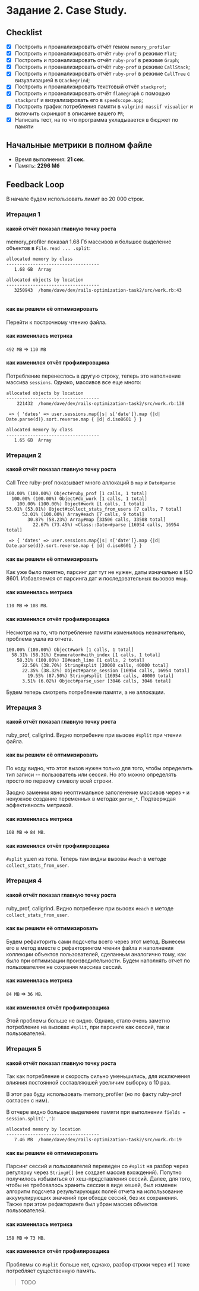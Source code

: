 # Задание 2. Case Study.

## Checklist
- [x] Построить и проанализировать отчёт гемом `memory_profiler`
- [x] Построить и проанализировать отчёт `ruby-prof` в режиме `Flat`;
- [x] Построить и проанализировать отчёт `ruby-prof` в режиме `Graph`;
- [x] Построить и проанализировать отчёт `ruby-prof` в режиме `CallStack`;
- [x] Построить и проанализировать отчёт `ruby-prof` в режиме `CallTree` c визуализацией в `QCachegrind`;
- [x] Построить и проанализировать текстовый отчёт `stackprof`;
- [x] Построить и проанализировать отчёт `flamegraph` с помощью `stackprof` и визуализировать его в `speedscope.app`;
- [x] Построить график потребления памяти в `valgrind massif visualier` и включить скриншот в описание вашего `PR`;
- [x] Написать тест, на то что программа укладывается в бюджет по памяти

## Начальные метрики в полном файле
* Время выполнения: **21 сек.** 
* Память: **2296 Мб**


## Feedback Loop

В начале будем использовать лимит во 20 000 строк.

### Итерация 1
#### какой отчёт показал главную точку роста
memory_profiler показал 1.68 Гб массивов и большое выделение объектов в `File.read ... .split`:
```
allocated memory by class
-----------------------------------
   1.68 GB  Array

allocated objects by location
-----------------------------------
   3250943  /home/dave/dev/rails-optimization-task2/src/work.rb:43
   
```
#### как вы решили её оптимизировать
Перейти к построчному чтению файла.
#### как изменилась метрика
`492 MB` => `110 MB`
#### как изменился отчёт профилировщика
Потребление перенеслось в другую строку, теперь это наполнение массива `sessions`. Однако, массивов все еще много:
```
allocated objects by location
-----------------------------------
    221432  /home/dave/dev/rails-optimization-task2/src/work.rb:138

 => { 'dates' => user.sessions.map{|s| s['date']}.map {|d| Date.parse(d)}.sort.reverse.map { |d| d.iso8601 } }

allocated memory by class
-----------------------------------
   1.65 GB  Array
```

### Итерация 2
#### какой отчёт показал главную точку роста
Call Tree ruby-prof показывает много аллокаций в `map` и `Date#parse` 
```
100.00% (100.00%) Object#ruby_prof [1 calls, 1 total]
  100.00% (100.00%) Object#do_work [1 calls, 1 total]
    100.00% (100.00%) Object#work [1 calls, 1 total]
53.01% (53.01%) Object#collect_stats_from_users [7 calls, 7 total]
      53.01% (100.00%) Array#each [7 calls, 9 total]
        30.87% (58.23%) Array#map [33506 calls, 33508 total]
          22.67% (73.45%) <Class::Date>#parse [16954 calls, 16954 total]
          
 => { 'dates' => user.sessions.map{|s| s['date']}.map {|d| Date.parse(d)}.sort.reverse.map { |d| d.iso8601 } }
```
#### как вы решили её оптимизировать
Как уже было понятно, парсинг дат тут не нужен, даты изначально в ISO 8601. Избавляемся от парсинга дат и последовательных вызовов `#map`.
#### как изменилась метрика
`110 MB` => `108 MB`. 
#### как изменился отчёт профилировщика
Несмотря на то, что потребление памяти изменилось незначительно, проблема ушла из отчета. 
```
100.00% (100.00%) Object#work [1 calls, 1 total]
  58.31% (58.31%) Enumerator#with_index [1 calls, 1 total]
    58.31% (100.00%) IO#each_line [1 calls, 2 total]
      22.56% (38.70%) String#split [20000 calls, 40000 total]
      22.35% (38.32%) Object#parse_session [16954 calls, 16954 total]
        19.55% (87.50%) String#split [16954 calls, 40000 total]
      3.51% (6.02%) Object#parse_user [3046 calls, 3046 total]
```
Будем теперь смотреть потребление памяти, а не аллокации.

### Итерация 3
#### какой отчёт показал главную точку роста
ruby_prof, callgrind. Видно потребение при вызове `#split` при чтении файла. 
#### как вы решили её оптимизировать
По коду видно, что этот вызов нужен только для того, чтобы определить тип записи -- пользователь или сессия. Но это можно определять просто по первому символу всей строки.

Заодно заменим явно неоптимальное заполенение массивов через `+` и ненужное создание переменных в методах `parse_*`. Подтверждая эффективность метрикой.
#### как изменилась метрика
`108 MB` => `84 MB`.
#### как изменился отчёт профилировщика
`#split` ушел из топа. Теперь там видны вызовы `#each` в методе `collect_stats_from_user`.

### Итерация 4
#### какой отчёт показал главную точку роста
ruby_prof, callgrind. Видно потребение при вызовх `#each` в методе `collect_stats_from_user`.
#### как вы решили её оптимизировать
Будем рефакторить сами подсчеты всего через этот метод. Вынесем его в метод вместе с рефакторингом чтения файла и наполнения коллекции объектов пользователей, сделанным аналогично тому, как было при оптимизации производительности. Будем наполнять отчет по пользователям не сохраняя массива сессий.
#### как изменилась метрика
`84 MB` => `36 MB`.
#### как изменился отчёт профилировщика
Этой проблемы больше не видно. Однако, стало очень заметно потребление на вызовах `#split`, при парсинге как сессий, так и пользователей.

### Итерация 5
#### какой отчёт показал главную точку роста
Так как потребление и скорость сильно уменьшились, для исключения влияния постоянной составляюшей увеличим выборку в 10 раз.

В этот раз буду использовать memory_profiler (но по факту ruby-prof согласен с ним).

В отчере видно большое выделение памяти при выполнении `fields = session.split(',')`:
```
allocated memory by location
-----------------------------------
   7.46 MB  /home/dave/dev/rails-optimization-task2/src/work.rb:19

```
#### как вы решили её оптимизировать
Парсинг сессий и пользователей переведен со `#split` на разбор через регулярку через `String#[]` (не создает массив вхождений). Попутно получилось избывиться от хеш-представления сессий. Далее, для того, чтобы не требовалось хранить сессии в виде хешей, был изменен алгоритм подсчета результирующих полей отчета на использование аккумулирующих значений при обходе сессий, без их сохранения. Также при этом рефакторинге был убран массив объектов пользователей.
#### как изменилась метрика
`158 MB` => `73 MB`.
#### как изменился отчёт профилировщика
Проблемы со `#split` больше нет, однако, разбор строки через `#[]` тоже потребляет существенную память.

> TODO
